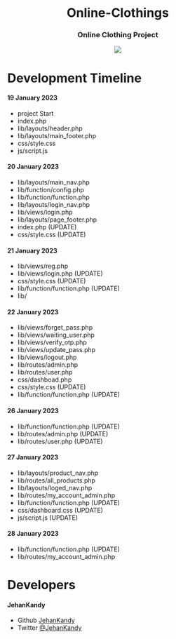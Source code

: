 <h1 align="center">Online-Clothings</h1>
<h3 align="center">Online Clothing Project</h3>

<p align="center"><img src="https://wakatime.com/badge/user/0ac30051-5698-4ae9-851e-7d4853d4aba7/project/431b07de-a7ed-4337-bea8-9afa9ef1beb7.svg"></p>

# Development Timeline

  <h4> 19 January 2023</h4>
  
  - project Start
  - index.php
  - lib/layouts/header.php
  - lib/layouts/main_footer.php
  - css/style.css
  - js/script.js
  
  <h4> 20 January 2023</h4>
  
  - lib/layouts/main_nav.php
  - lib/function/config.php
  - lib/function/function.php
  - lib/layouts/login_nav.php
  - lib/views/login.php
  - lib/layouts/page_footer.php
  - index.php (UPDATE)
  - css/style.css (UPDATE)
  
   <h4> 21 January 2023</h4>
  
  - lib/views/reg.php
  - lib/views/login.php (UPDATE)
  - css/style.css (UPDATE)
  - lib/function/function.php (UPDATE)
  - lib/
   <h4> 22 January 2023</h4>
  
  - lib/views/forget_pass.php
  - lib/views/waiting_user.php
  - lib/views/verify_otp.php
  - lib/views/update_pass.php
  - lib/views/logout.php
  - lib/routes/admin.php
  - lib/routes/user.php
  - css/dashboad.php
  - css/style.css (UPDATE)
  - lib/function/function.php (UPDATE)
   
  <h4> 26 January 2023</h4>

  - lib/function/function.php (UPDATE)
  - lib/routes/admin.php (UPDATE)
  - lib/routes/user.php (UPDATE)
  
  <h4> 27 January 2023</h4>
  
  - lib/layouts/product_nav.php 
  - lib/routes/all_products.php
  - lib/layouts/loged_nav.php
  - lib/routes/my_account_admin.php
  - lib/function/function.php (UPDATE)
  - css/dashboard.css (UPDATE)
  - js/script.js (UPDATE)

  <h4> 28 January 2023</h4>
  
  - lib/function/function.php (UPDATE)
  - lib/routes/my_account_admin.php
  


  

 

<h1>Developers</h1>
  <h4>JehanKandy</h4>

  - Github [JehanKandy](https://github.com/JehanKandy)
  - Twitter [@JehanKandy](https://twitter.com/jehankandy)
